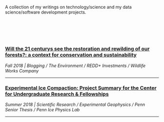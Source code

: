 
A collection of my writings on technology/science and my data science/software development projects. 

<br><br>
---

 ### [Will the 21 centurys see the restoration and rewilding of our forests?: a context for conservation and sustainability](daniel-furman.github.io/psr_redd_blog.pdf) <br>
*Fall 2018 | Blogging / The Environment / REDD+ Investments / Wildlife Works Company*

---

 ### [Experimental Ice Compaction: Project Summary for the Center for Undergraduate Research & Fellowships](https://www.curf.upenn.edu/project/furman-daniel-experimental-ice-compaction) <br>
*Summer 2018 | Scientific Research / Experimental Geophysics / Penn Senior Thesis / Penn Ice Physics Lab*

---



